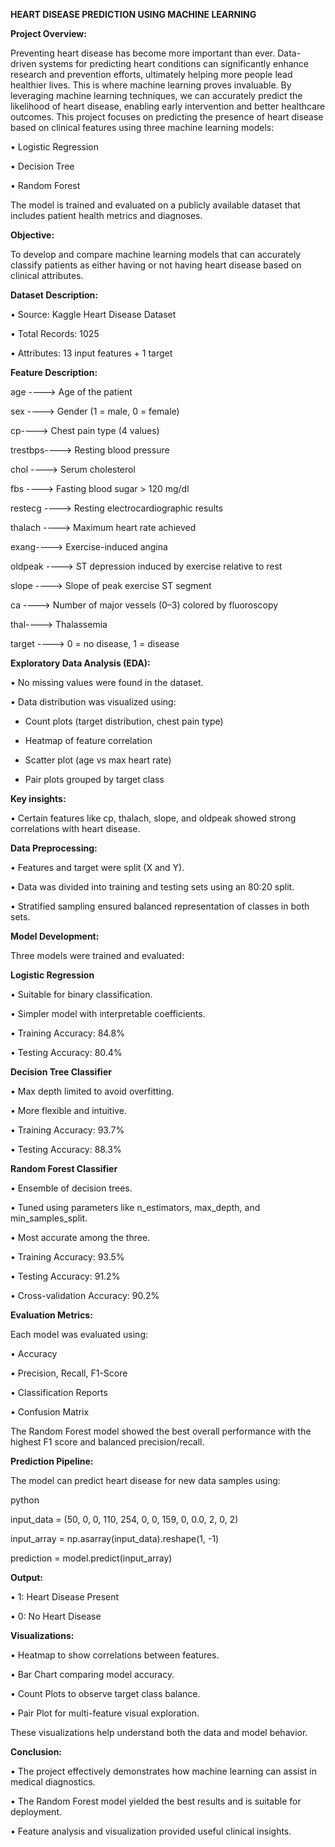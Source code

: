 **HEART DISEASE PREDICTION USING MACHINE LEARNING**

**Project Overview:**

Preventing heart disease has become more important than ever. Data-driven systems for predicting heart conditions can significantly enhance research and prevention efforts, ultimately helping more people lead healthier lives. This is where machine learning proves invaluable. By leveraging machine learning techniques, we can accurately predict the likelihood of heart disease, enabling early intervention and better healthcare outcomes. This project focuses on predicting the presence of heart disease based on clinical features using three machine learning models:

• Logistic Regression

• Decision Tree

• Random Forest

The model is trained and evaluated on a publicly available dataset that includes patient health metrics and diagnoses.

**Objective:**

To develop and compare machine learning models that can accurately classify patients as either having or not having heart disease based on clinical attributes.

**Dataset Description:**

• Source: Kaggle Heart Disease Dataset

• Total Records: 1025

• Attributes: 13 input features + 1 target

**Feature Description:**

age ----> Age of the patient

sex ----> Gender (1 = male, 0 = female)

cp----> Chest pain type (4 values)

trestbps----> Resting blood pressure

chol ----> Serum cholesterol

fbs ----> Fasting blood sugar > 120 mg/dl

restecg ----> Resting electrocardiographic results

thalach ----> Maximum heart rate achieved

exang----> Exercise-induced angina

oldpeak ----> ST depression induced by exercise relative to rest

slope ----> Slope of peak exercise ST segment

ca ----> Number of major vessels (0–3) colored by fluoroscopy

thal----> Thalassemia

target ----> 0 = no disease, 1 = disease

**Exploratory Data Analysis (EDA):**

• No missing values were found in the dataset.

• Data distribution was visualized using:

 - Count plots (target distribution, chest pain type)

 - Heatmap of feature correlation

 - Scatter plot (age vs max heart rate)

 - Pair plots grouped by target class

**Key insights:**

• Certain features like cp, thalach, slope, and oldpeak showed strong correlations with heart disease.

**Data Preprocessing:**

• Features and target were split (X and Y).

• Data was divided into training and testing sets using an 80:20 split.

• Stratified sampling ensured balanced representation of classes in both sets.

**Model Development:**

Three models were trained and evaluated:

**Logistic Regression**

• Suitable for binary classification.

• Simpler model with interpretable coefficients.

• Training Accuracy: 84.8%

• Testing Accuracy: 80.4%

**Decision Tree Classifier**

• Max depth limited to avoid overfitting.

• More flexible and intuitive.

• Training Accuracy: 93.7%

• Testing Accuracy: 88.3%

**Random Forest Classifier**

• Ensemble of decision trees.

• Tuned using parameters like n_estimators, max_depth, and min_samples_split.

• Most accurate among the three.

• Training Accuracy: 93.5%

• Testing Accuracy: 91.2%

• Cross-validation Accuracy: 90.2%

**Evaluation Metrics:**

Each model was evaluated using:

• Accuracy

• Precision, Recall, F1-Score

• Classification Reports

• Confusion Matrix

The Random Forest model showed the best overall performance with the highest F1 score and balanced precision/recall.

**Prediction Pipeline:**

The model can predict heart disease for new data samples using:

python

input_data = (50, 0, 0, 110, 254, 0, 0, 159, 0, 0.0, 2, 0, 2)

input_array = np.asarray(input_data).reshape(1, -1)

prediction = model.predict(input_array)

**Output:**

• 1: Heart Disease Present

• 0: No Heart Disease

**Visualizations:**

• Heatmap to show correlations between features.

• Bar Chart comparing model accuracy.

• Count Plots to observe target class balance.

• Pair Plot for multi-feature visual exploration.

These visualizations help understand both the data and model behavior.

**Conclusion:**

• The project effectively demonstrates how machine learning can assist in medical diagnostics.

• The Random Forest model yielded the best results and is suitable for deployment.

• Feature analysis and visualization provided useful clinical insights.
